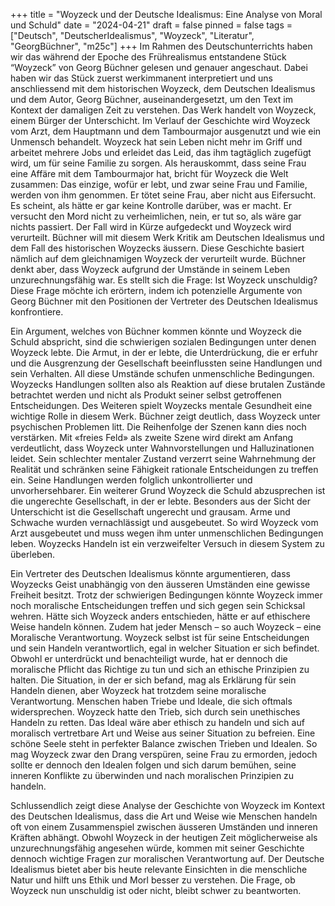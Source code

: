 +++
title = "Woyzeck und der Deutsche Idealismus: Eine Analyse von Moral und Schuld"
date = "2024-04-21"
draft = false
pinned = false
tags = ["Deutsch", "DeutscherIdealismus", "Woyzeck", "Literatur", "GeorgBüchner", "m25c"]
+++
Im Rahmen des Deutschunterrichts haben wir das während der Epoche des Frührealismus entstandene Stück “Woyzeck” von Georg Büchner gelesen und genauer angeschaut. Dabei haben wir das Stück zuerst werkimmanent interpretiert und uns anschliessend mit dem historischen Woyzeck, dem Deutschen Idealismus und dem Autor, Georg Büchner, auseinandergesetzt, um den Text im Kontext der damaligen Zeit zu verstehen.
Das Werk handelt von Woyzeck, einem Bürger der Unterschicht. Im Verlauf der Geschichte wird Woyzeck vom Arzt, dem Hauptmann und dem Tambourmajor ausgenutzt und wie ein Unmensch behandelt. Woyzeck hat sein Leben nicht mehr im Griff und arbeitet mehrere Jobs und erleidet das Leid, das ihm tagtäglich zugefügt wird, um für seine Familie zu sorgen. Als herauskommt, dass seine Frau eine Affäre mit dem Tambourmajor hat, bricht für Woyzeck die Welt zusammen: Das einzige, wofür er lebt, und zwar seine Frau und Familie, werden von ihm genommen. Er tötet seine Frau, aber nicht aus Eifersucht. Es scheint, als hätte er gar keine Kontrolle darüber, was er macht. Er versucht den Mord nicht zu verheimlichen, nein, er tut so, als wäre gar nichts passiert. Der Fall wird in Kürze aufgedeckt und Woyzeck wird verurteilt.
Büchner will mit diesem Werk Kritik am Deutschen Idealismus und dem Fall des historischen Woyzecks äussern. Diese Geschichte basiert nämlich auf dem gleichnamigen Woyzeck der verurteilt wurde. Büchner denkt aber, dass Woyzeck aufgrund der Umstände in seinem Leben unzurechnungsfähig war. Es stellt sich die Frage: Ist Woyzeck unschuldig? Diese Frage möchte ich erörtern, indem ich potenzielle Argumente von Georg Büchner mit den Positionen der Vertreter des Deutschen Idealismus konfrontiere.

Ein Argument, welches von Büchner kommen könnte und Woyzeck die Schuld abspricht, sind die schwierigen sozialen Bedingungen unter denen Woyzeck lebte. Die Armut, in der er lebte, die Unterdrückung, die er erfuhr und die Ausgrenzung der Gesellschaft beeinflussten seine Handlungen und sein Verhalten. All diese Umstände schufen unmenschliche Bedingungen. Woyzecks Handlungen sollten also als Reaktion auf diese brutalen Zustände betrachtet werden und nicht als Produkt seiner selbst getroffenen Entscheidungen. 
Des Weiteren spielt Woyzecks mentale Gesundheit eine wichtige Rolle in diesem Werk. Büchner zeigt deutlich, dass Woyzeck unter psychischen Problemen litt. Die Reihenfolge der Szenen kann dies noch verstärken. Mit «freies Feld» als zweite Szene wird direkt am Anfang verdeutlicht, dass Woyzeck unter Wahnvorstellungen und Halluzinationen leidet. Sein schlechter mentaler Zustand verzerrt seine Wahrnehmung der Realität und schränken seine Fähigkeit rationale Entscheidungen zu treffen ein. Seine Handlungen werden folglich unkontrollierter und unvorhersehbarer.
Ein weiterer Grund Woyzeck die Schuld abzusprechen ist die ungerechte Gesellschaft, in der er lebte. Besonders aus der Sicht der Unterschicht ist die Gesellschaft ungerecht und grausam. Arme und Schwache wurden vernachlässigt und ausgebeutet. So wird Woyzeck vom Arzt ausgebeutet und muss wegen ihm unter unmenschlichen Bedingungen leben. Woyzecks Handeln ist ein verzweifelter Versuch in diesem System zu überleben.

Ein Vertreter des Deutschen Idealismus könnte argumentieren, dass Woyzecks Geist unabhängig von den äusseren Umständen eine gewisse Freiheit besitzt. Trotz der schwierigen Bedingungen könnte Woyzeck immer noch moralische Entscheidungen treffen und sich gegen sein Schicksal wehren. Hätte sich Woyzeck anders entschieden, hätte er auf ethischere Weise handeln können.
Zudem hat jeder Mensch – so auch Woyzeck – eine Moralische Verantwortung. Woyzeck selbst ist für seine Entscheidungen und sein Handeln verantwortlich, egal in welcher Situation er sich befindet. Obwohl er unterdrückt und benachteiligt wurde, hat er dennoch die moralische Pflicht das Richtige zu tun und sich an ethische Prinzipien zu halten. Die Situation, in der er sich befand, mag als Erklärung für sein Handeln dienen, aber Woyzeck hat trotzdem seine moralische Verantwortung.
Menschen haben Triebe und Ideale, die sich oftmals widersprechen. Woyzeck hatte den Trieb, sich durch sein unethisches Handeln zu retten. Das Ideal wäre aber ethisch zu handeln und sich auf moralisch vertretbare Art und Weise aus seiner Situation zu befreien. Eine schöne Seele steht in perfekter Balance zwischen Trieben und Idealen. So mag Woyzeck zwar den Drang verspüren, seine Frau zu ermorden, jedoch sollte er dennoch den Idealen folgen und sich darum bemühen, seine inneren Konflikte zu überwinden und nach moralischen Prinzipien zu handeln.

Schlussendlich zeigt diese Analyse der Geschichte von Woyzeck im Kontext des Deutschen Idealismus, dass die Art und Weise wie Menschen handeln oft von einem Zusammenspiel zwischen äusseren Umständen und inneren Kräften abhängt. Obwohl Woyzeck in der heutigen Zeit möglicherweise als unzurechnungsfähig angesehen würde, kommen mit seiner Geschichte dennoch wichtige Fragen zur moralischen Verantwortung auf. Der Deutsche Idealismus bietet aber bis heute relevante Einsichten in die menschliche Natur und hilft uns Ethik und Morl besser zu verstehen. Die Frage, ob Woyzeck nun unschuldig ist oder nicht, bleibt schwer zu beantworten.